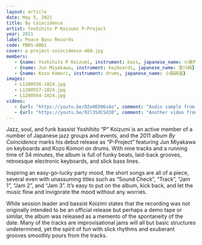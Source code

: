 ```yaml
---
layout: article
date: May 5, 2021
title: By Coincidence
artist: Yoshihito P Koizumi P-Project
year: 2011
label: Peace Bass Records
code: PBRS-0001
cover: p-project-coincidence-460.jpg
members:
   - {name: Yoshihito P Koizumi, instrument: bass, japanese_name: 小泉P克人, url: "https://www.yoshihitopkoizumi.com/"}
   - {name: Jun Miyakawa, instrument: keyboards, japanese_name: 宮川純}
   - {name: Kozo Komori, instrument: drums, japanese_name: 小森耕造}
images:
   - L1200556-1024.jpg
   - L1200557-1024.jpg
   - L1200564-1024.jpg
videos:
   - {url: "https://youtu.be/DZo0ED06sAo", comment: "Audio sample from JB’s Poem, the first track on the album"}
   - {url: "https://youtu.be/92l3SdCSd30", comment: "Another video from Yoshihito P Koizumi"}
---
```

Jazz, soul, and funk bassist Yoshihito “P” Koizumi is an active member of a number of Japanese jazz groups and events, and the 2011 album <em>By Coincidence</em> marks his debut release as “P-Project” featuring Jun Miyakawa on keyboards and Kozo Komori on drums. With nine tracks and a running time of 34 minutes, the album is full of funky beats, laid-back grooves, retroesque electronic keyboards, and slick bass lines.

Inspiring an easy-go-lucky party mood, the short songs are all of a piece, several even with unassuming titles such as “Sound Check”, “Track”, “Jam 1”, “Jam 2”, and “Jam 3”. It’s easy to put on the album, kick back, and let the music flow and invigorate the mood without any worries.

While session leader and bassist Koizimi states that the recording was not originally intended to be an official release but perhaps a demo tape or similar, the album was released as a memento of the spontaneity of the date. Many of the tracks are improvisational jams will all but basic structures undetermined, yet the spirit of fun with slick rhythms and exuberant grooves smoothly pours from the tracks.